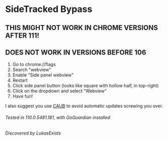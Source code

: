 # SideTracked Bypass
## THIS MIGHT NOT WORK IN CHROME VERSIONS AFTER 111! 
## DOES NOT WORK IN VERSIONS BEFORE 106

1. Go to chrome://flags
2. Search "webview"
3. Enable "Side panel webview"
4. Restart
5. Click side panel button (looks like square with hollow half, in top-right)
6. Click on the dropdown and select "Webview"
7. Have fun!

I also suggest you use [CAUB](https://github.com/red-stone-network/bypass-central/blob/main/chromebooks/caub.md)
to avoid automatic updates screwing you over.

###### Tested in 110.0.5481.181, with GoGuardian installed
###### Discovered by LukasExists
